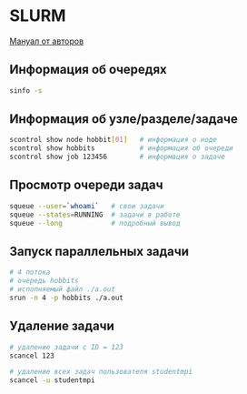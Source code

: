 # SLURM
[Мануал от авторов](https://slurm.schedmd.com/man_index.html)

## Информация об очередях

```bash
sinfo -s
```

## Информация об узле/разделе/задаче

```bash
scontrol show node hobbit[01]   # информация о ноде
scontrol show hobbits           # информация об очереди
scontrol show job 123456        # информация о задаче
```

## Просмотр очереди задач

```bash
squeue --user=`whoami`   # свои задачи
squeue --states=RUNNING  # задачи в работе
squeue --long            # подробный вывод
```

## Запуск параллельных задачи

```bash
# 4 потока
# очередь hobbits
# исполняемый файл ./a.out
srun -n 4 -p hobbits ./a.out
```

## Удаление задачи

```bash
# удаление задачи с ID = 123
scancel 123

# удаление всех задач пользователя studentmpi
scancel -u studentmpi
```
